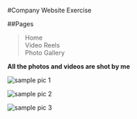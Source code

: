 #Company Website Exercise

##Pages
> Home  
> Video Reels  
> Photo Gallery

**All the photos and videos are shot by me**

![sample pic 1](https://github.com/sylviama0827/companySite-exercise/blob/master/imagefolder/Screen%20Shot%202016-02-29%20at%209.14.02%20PM.png)

![sample pic 2](https://github.com/sylviama0827/companySite-exercise/blob/master/imagefolder/Screen%20Shot%202016-02-29%20at%209.13.28%20PM.png)

![sample pic 3](https://github.com/sylviama0827/companySite-exercise/blob/master/imagefolder/Screen%20Shot%202016-02-29%20at%209.12.45%20PM.png)
